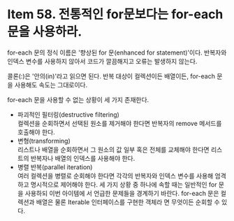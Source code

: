 # Item 58. 전통적인 for문보다는 for-each문을 사용하라.

for-each 문의 정식 이름은 '향상된 for 문(enhanced for statement)'이다. 
반복자와 인덱스 변수를 사용하지 않아서 코드가 깔끔해지고 오류는 발생하지 않는다.

콜론(:)은 '안의(in)'라고 읽으면 된다. 
반복 대상이 컬렉션이든 배열이든, for-each 문을 사용해도 속도는 그대로이다.

for-each 문을 사용할 수 없는 상황이 세 가지 존재한다.
- 파괴적인 필터링(destructive filtering)<br>컬렉션을 순회하면서 선택된 원소를 제거해야 한다면 반복자의 remove 메서드를 호출해야 한다.
- 변형(transforming)<br>리스트나 배열을 순회하면서 그 원소의 값 일부 혹은 전체를 교체해야 한다면 리스트의 반복자나 배열의 인덱스를 사용해야 한다.
- 병렬 반복(parallel iteration)<br>여러 컬렉션을 병렬로 순회해야 한다면 각각의 반복자와 인덱스 변수를 사용해 엄격하고 명시적으로 제어해야 한다.
세 가지 상황 중 하나에 속할 때는 일반적인 for 문을 사용하되 이번 아이템에 서 언급한 문제들을 경계하기 바란다.
for-each 문은 컬렉션과 배열은 물론 Iterable 인터페이스를 구현한 객체라 면 무엇이든 순회할 수 있다. 